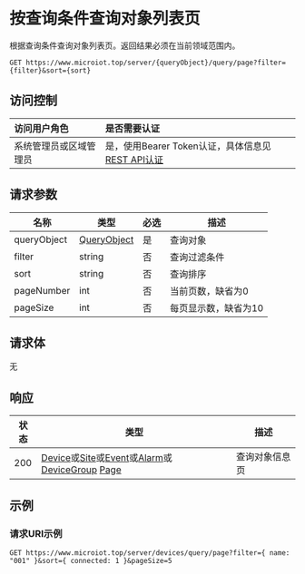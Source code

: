 # 按查询条件查询对象列表页

根据查询条件查询对象列表页。返回结果必须在当前领域范围内。

``` HTTP
GET https://www.microiot.top/server/{queryObject}/query/page?filter={filter}&sort={sort}
```
## 访问控制

| 访问用户角色           | 是否需要认证                                 |
| :--------------------- | :------------------------------------------- |
| 系统管理员或区域管理员 | 是，使用Bearer Token认证，具体信息见[REST API认证](../api.md) |

## 请求参数

| 名称        | 类型                                  | 必选 | 描述                 |
| ----------- | ------------------------------------- | ---- | -------------------- |
| queryObject | [QueryObject](queryid.md#queryobject) | 是   | 查询对象             |
| filter      | string                                | 否   | 查询过滤条件         |
| sort        | string                                | 否   | 查询排序             |
| pageNumber  | int                                   | 否   | 当前页数，缺省为0    |
| pageSize    | int                                   | 否   | 每页显示数，缺省为10 |

## 请求体

无

## 响应

| 状态 | 类型          | 描述           |
| ---- | ------------- | -------------- |
| 200  | [Device](../device/adddevice.md#device)或[Site](../site/addsite.md#site)或[Event](../event/addevent.md#event)或[Alarm](../alarm/addalarm.md#alarm)或[DeviceGroup](../devicegroup/adddevicegroup.md#devicegroup) [Page](../datatype/page.md#page) | 查询对象信息页 |



## 示例

### 请求URI示例

``` HTTP
GET https://www.microiot.top/server/devices/query/page?filter={ name: "001" }&sort={ connected: 1 }&pageSize=5
```



